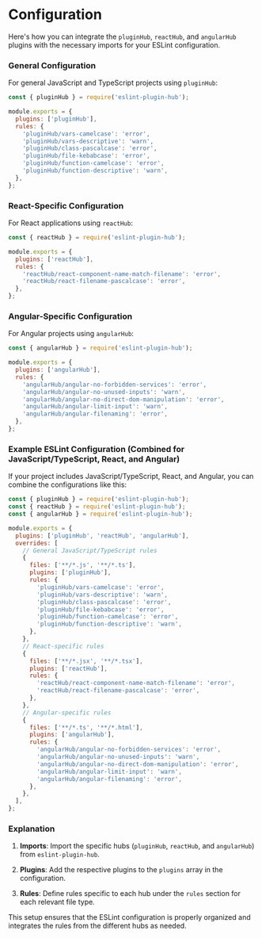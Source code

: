 # Configuration

Here's how you can integrate the `pluginHub`, `reactHub`, and `angularHub` plugins with the necessary imports for your ESLint configuration.

### General Configuration

For general JavaScript and TypeScript projects using `pluginHub`:

```javascript
const { pluginHub } = require('eslint-plugin-hub');

module.exports = {
  plugins: ['pluginHub'],
  rules: {
    'pluginHub/vars-camelcase': 'error',
    'pluginHub/vars-descriptive': 'warn',
    'pluginHub/class-pascalcase': 'error',
    'pluginHub/file-kebabcase': 'error',
    'pluginHub/function-camelcase': 'error',
    'pluginHub/function-descriptive': 'warn',
  },
};
```

### React-Specific Configuration

For React applications using `reactHub`:

```javascript
const { reactHub } = require('eslint-plugin-hub');

module.exports = {
  plugins: ['reactHub'],
  rules: {
    'reactHub/react-component-name-match-filename': 'error',
    'reactHub/react-filename-pascalcase': 'error',
  },
};
```

### Angular-Specific Configuration

For Angular projects using `angularHub`:

```javascript
const { angularHub } = require('eslint-plugin-hub');

module.exports = {
  plugins: ['angularHub'],
  rules: {
    'angularHub/angular-no-forbidden-services': 'error',
    'angularHub/angular-no-unused-inputs': 'warn',
    'angularHub/angular-no-direct-dom-manipulation': 'error',
    'angularHub/angular-limit-input': 'warn',
    'angularHub/angular-filenaming': 'error',
  },
};
```

### Example ESLint Configuration (Combined for JavaScript/TypeScript, React, and Angular)

If your project includes JavaScript/TypeScript, React, and Angular, you can combine the configurations like this:

```javascript
const { pluginHub } = require('eslint-plugin-hub');
const { reactHub } = require('eslint-plugin-hub');
const { angularHub } = require('eslint-plugin-hub');

module.exports = {
  plugins: ['pluginHub', 'reactHub', 'angularHub'],
  overrides: [
    // General JavaScript/TypeScript rules
    {
      files: ['**/*.js', '**/*.ts'],
      plugins: ['pluginHub'],
      rules: {
        'pluginHub/vars-camelcase': 'error',
        'pluginHub/vars-descriptive': 'warn',
        'pluginHub/class-pascalcase': 'error',
        'pluginHub/file-kebabcase': 'error',
        'pluginHub/function-camelcase': 'error',
        'pluginHub/function-descriptive': 'warn',
      },
    },
    // React-specific rules
    {
      files: ['**/*.jsx', '**/*.tsx'],
      plugins: ['reactHub'],
      rules: {
        'reactHub/react-component-name-match-filename': 'error',
        'reactHub/react-filename-pascalcase': 'error',
      },
    },
    // Angular-specific rules
    {
      files: ['**/*.ts', '**/*.html'],
      plugins: ['angularHub'],
      rules: {
        'angularHub/angular-no-forbidden-services': 'error',
        'angularHub/angular-no-unused-inputs': 'warn',
        'angularHub/angular-no-direct-dom-manipulation': 'error',
        'angularHub/angular-limit-input': 'warn',
        'angularHub/angular-filenaming': 'error',
      },
    },
  ],
};
```

### Explanation

1. **Imports**: Import the specific hubs (`pluginHub`, `reactHub`, and `angularHub`) from `eslint-plugin-hub`.

2. **Plugins**: Add the respective plugins to the `plugins` array in the configuration.

3. **Rules**: Define rules specific to each hub under the `rules` section for each relevant file type.

This setup ensures that the ESLint configuration is properly organized and integrates the rules from the different hubs as needed.
